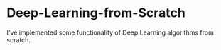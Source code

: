# Deep-Learning-from-Scratch
I've implemented some functionality of Deep Learning algorithms from scratch.
